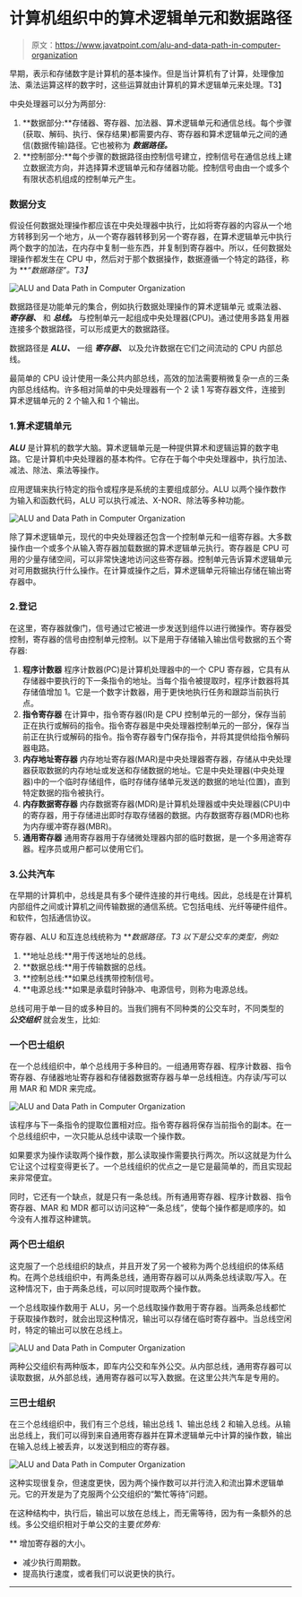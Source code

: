 # 计算机组织中的算术逻辑单元和数据路径

> 原文：<https://www.javatpoint.com/alu-and-data-path-in-computer-organization>

早期，表示和存储数字是计算机的基本操作。但是当计算机有了计算，处理像加法、乘法运算这样的数字时，这些运算就由计算机的算术逻辑单元来处理。T3】

中央处理器可以分为两部分:

1.  **数据部分:**存储器、寄存器、加法器、算术逻辑单元和通信总线。每个步骤(获取、解码、执行、保存结果)都需要内存、寄存器和算术逻辑单元之间的通信(数据传输)路径。它也被称为 ***数据路径。***
2.  **控制部分:**每个步骤的数据路径由控制信号建立，控制信号在通信总线上建立数据流方向，并选择算术逻辑单元和存储器功能。控制信号由由一个或多个有限状态机组成的控制单元产生。

### 数据分支

假设任何数据处理操作都应该在中央处理器中执行，比如将寄存器的内容从一个地方转移到另一个地方，从一个寄存器转移到另一个寄存器，在算术逻辑单元中执行两个数字的加法，在内存中复制一些东西，并复制到寄存器中。所以，任何数据处理操作都发生在 CPU 中，然后对于那个数据操作，数据遵循一个特定的路径，称为 ***“数据路径”。*T3】**

![ALU and Data Path in Computer Organization](img/358b36cef0bb28f2af443d26af308fb6.png)

数据路径是功能单元的集合，例如执行数据处理操作的算术逻辑单元 或乘法器、 ***寄存器、*** 和 ***总线。*** 与控制单元一起组成中央处理器(CPU)。通过使用多路复用器连接多个数据路径，可以形成更大的数据路径。

数据路径是 ***ALU、*** 一组 ***寄存器、*** 以及允许数据在它们之间流动的 CPU 内部总线。

最简单的 CPU 设计使用一条公共内部总线，高效的加法需要稍微复杂一点的三条内部总线结构。许多相对简单的中央处理器有一个 2 读 1 写寄存器文件，连接到算术逻辑单元的 2 个输入和 1 个输出。

### 1.算术逻辑单元

***ALU*** 是计算机的数学大脑。算术逻辑单元是一种提供算术和逻辑运算的数字电路。它是计算机中央处理器的基本构件。它存在于每个中央处理器中，执行加法、减法、除法、乘法等操作。

应用逻辑来执行特定的指令或程序是系统的主要组成部分。ALU 以两个操作数作为输入和函数代码，ALU 可以执行减法、X-NOR、除法等多种功能。

![ALU and Data Path in Computer Organization](img/ba8c773aa72daef9ec7441a1c5111993.png)

除了算术逻辑单元，现代的中央处理器还包含一个控制单元和一组寄存器。大多数操作由一个或多个从输入寄存器加载数据的算术逻辑单元执行。寄存器是 CPU 可用的少量存储空间，可以非常快速地访问这些寄存器。控制单元告诉算术逻辑单元对可用数据执行什么操作。在计算或操作之后，算术逻辑单元将输出存储在输出寄存器中。

### 2.登记

在这里，寄存器就像门，信号通过它被进一步发送到组件以进行微操作。寄存器受控制，寄存器的信号由控制单元控制。以下是用于存储输入输出信号数据的五个寄存器:

1.  **程序计数器**
    程序计数器(PC)是计算机处理器中的一个 CPU 寄存器，它具有从存储器中要执行的下一条指令的地址。当每个指令被提取时，程序计数器将其存储值增加 1。它是一个数字计数器，用于更快地执行任务和跟踪当前执行点。
2.  **指令寄存器**
    在计算中，指令寄存器(IR)是 CPU 控制单元的一部分，保存当前正在执行或解码的指令。指令寄存器是中央处理器控制单元的一部分，保存当前正在执行或解码的指令。指令寄存器专门保存指令，并将其提供给指令解码器电路。
3.  **内存地址寄存器**
    内存地址寄存器(MAR)是中央处理器寄存器，存储从中央处理器获取数据的内存地址或发送和存储数据的地址。它是中央处理器(中央处理器)中的一个临时存储组件，临时存储存储单元发送的数据的地址(位置)，直到特定数据的指令被执行。
4.  **内存数据寄存器**
    内存数据寄存器(MDR)是计算机处理器或中央处理器(CPU)中的寄存器，用于存储进出即时存取存储器的数据。内存数据寄存器(MDR)也称为内存缓冲寄存器(MBR)。
5.  **通用寄存器**
    通用寄存器用于存储微处理器内部的临时数据，是一个多用途寄存器。程序员或用户都可以使用它们。

### 3.公共汽车

在早期的计算机中，总线是具有多个硬件连接的并行电线。因此，总线是在计算机内部组件之间或计算机之间传输数据的通信系统。它包括电线、光纤等硬件组件。和软件，包括通信协议。

寄存器、ALU 和互连总线统称为 ***数据路径。*T3 以下是公交车的类型，例如:**

1.  **地址总线:**用于传送地址的总线。
2.  **数据总线:**用于传输数据的总线。
3.  **控制总线:**如果总线携带控制信号。
4.  **电源总线:**如果是承载时钟脉冲、电源信号，则称为电源总线。

总线可用于单一目的或多种目的。当我们拥有不同种类的公交车时，不同类型的 ***公交组织*** 就会发生，比如:

### 一个巴士组织

在一个总线组织中，单个总线用于多种目的。一组通用寄存器、程序计数器、指令寄存器、存储器地址寄存器和存储器数据寄存器与单一总线相连。内存读/写可以用 MAR 和 MDR 来完成。

![ALU and Data Path in Computer Organization](img/86462490ece0c7dcd319a2558a72cc22.png)

该程序与下一条指令的提取位置相对应。指令寄存器将保存当前指令的副本。在一个总线组织中，一次只能从总线中读取一个操作数。

如果要求为操作读取两个操作数，那么读取操作需要执行两次。所以这就是为什么它让这个过程变得更长了。一个总线组织的优点之一是它是最简单的，而且实现起来非常便宜。

同时，它还有一个缺点，就是只有一条总线。所有通用寄存器、程序计数器、指令寄存器、MAR 和 MDR 都可以访问这种“一条总线”，使每个操作都是顺序的。如今没有人推荐这种建筑。

### 两个巴士组织

这克服了一个总线组织的缺点，并且开发了另一个被称为两个总线组织的体系结构。在两个总线组织中，有两条总线，通用寄存器可以从两条总线读取/写入。在这种情况下，由于两条总线，可以同时提取两个操作数。

一个总线取操作数用于 ALU，另一个总线取操作数用于寄存器。当两条总线都忙于获取操作数时，就会出现这种情况，输出可以存储在临时寄存器中。当总线空闲时，特定的输出可以放在总线上。

![ALU and Data Path in Computer Organization](img/ccaede22ba8a81083a3e8b40e0cbff85.png)

两种公交组织有两种版本，即车内公交和车外公交。从内部总线，通用寄存器可以读取数据，从外部总线，通用寄存器可以写入数据。在这里公共汽车是专用的。

### 三巴士组织

在三个总线组织中，我们有三个总线，输出总线 1、输出总线 2 和输入总线。从输出总线上，我们可以得到来自通用寄存器并在算术逻辑单元中计算的操作数，输出在输入总线上被丢弃，以发送到相应的寄存器。

![ALU and Data Path in Computer Organization](img/56821608b0a885382e4192ebc002f908.png)

这种实现很复杂，但速度更快，因为两个操作数可以并行流入和流出算术逻辑单元。它的开发是为了克服两个公交组织的“繁忙等待”问题。

在这种结构中，执行后，输出可以放在总线上，而无需等待，因为有一条额外的总线。多公交组织相对于单公交的主要*优势有:*

 **   增加寄存器的大小。
*   减少执行周期数。
*   提高执行速度，或者我们可以说更快的执行。

* * **